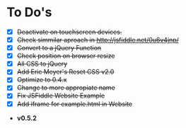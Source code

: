 # To Do's
- [x] ~~Deactivate on touchscreen devices.~~
- [x] ~~Check simmilar aproach in http://jsfiddle.net/0u6v4jnp/~~
- [x] ~~Convert to a jQuery Function~~
- [x] ~~Check position on browser resize~~
- [x] ~~All CSS to jQuery~~
- [x] ~~Add Eric Meyer's Reset CSS v2.0~~
- [x] ~~Optimize to 0.4.x~~
- [x] ~~Change to more appropiate name~~
- [x] ~~Fix JSFiddle Website Example~~
- [x] ~~Add iframe for example.html in Website~~
- **v0.5.2**
